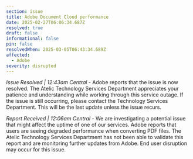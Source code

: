 ```yaml
---
section: issue
title: Adobe Document Cloud performance
date: 2025-02-27T06:06:34.687Z
resolved: true
draft: false
informational: false
pin: false
resolvedWhen: 2025-03-05T06:43:34.689Z
affected:
  - Adobe
severity: disrupted
---
```

*Issue Resolved | 12:43am Central* - Adobe reports that the issue is now resolved. The Atelic Technology Services Department appreciates your patience and understanding while working through this service outage. If the issue is still occurring, please contact the Technology Services Department. This will be the last update unless the issue recurs.

*Report Received | 12:06am Central* - We are investigating a potential issue that might affect the uptime of one of our services. Adobe reports that users are seeing degraded performance when converting PDF files. The Atelic Technology Services Department has not been able to validate this report and are monitoring further updates from Adobe. End user disruption may occur for this issue.